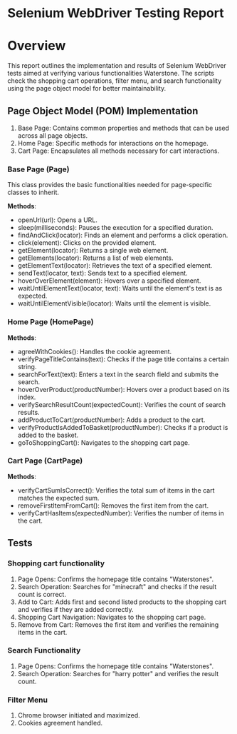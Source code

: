# Selenium WebDriver Testing Report

# Overview

This report outlines the implementation and results of Selenium WebDriver tests aimed at verifying various functionalities Waterstone. The scripts check the shopping cart operations, filter menu, and search functionality using the page object model for better maintainability.

## Page Object Model (POM) Implementation

1. Base Page: Contains common properties and methods that can be used across all page objects.
2. Home Page: Specific methods for interactions on the homepage.
3. Cart Page: Encapsulates all methods necessary for cart interactions.

### Base Page (Page)

This class provides the basic functionalities needed for page-specific classes to inherit.

**Methods**:

- openUrl(url): Opens a URL.
- sleep(milliseconds): Pauses the execution for a specified duration.
- findAndClick(locator): Finds an element and performs a click operation.
- click(element): Clicks on the provided element.
- getElement(locator): Returns a single web element.
- getElements(locator): Returns a list of web elements.
- getElementText(locator): Retrieves the text of a specified element.
- sendText(locator, text): Sends text to a specified element.
- hoverOverElement(element): Hovers over a specified element.
- waitUntilElementText(locator, text): Waits until the element's text is as expected.
- waitUntilElementVisible(locator): Waits until the element is visible.

### Home Page (HomePage)

**Methods**:

- agreeWithCookies(): Handles the cookie agreement.
- verifyPageTitleContains(text): Checks if the page title contains a certain string.
- searchForText(text): Enters a text in the search field and submits the search.
- hoverOverProduct(productNumber): Hovers over a product based on its index.
- verifySearchResultCount(expectedCount): Verifies the count of search results.
- addProductToCart(productNumber): Adds a product to the cart.
- verifyProductIsAddedToBasket(productNumber): Checks if a product is added to the basket.
- goToShoppingCart(): Navigates to the shopping cart page.

### Cart Page (CartPage)

**Methods**:

- verifyCartSumIsCorrect(): Verifies the total sum of items in the cart matches the expected sum.
- removeFirstItemFromCart(): Removes the first item from the cart.
- verifyCartHasItems(expectedNumber): Verifies the number of items in the cart.

## Tests

### Shopping cart functionality

1. Page Opens: Confirms the homepage title contains "Waterstones".
2. Search Operation: Searches for "minecraft" and checks if the result count is correct.
3. Add to Cart: Adds first and second listed products to the shopping cart and verifies if they are added correctly.
4. Shopping Cart Navigation: Navigates to the shopping cart page.
5. Remove from Cart: Removes the first item and verifies the remaining items in the cart.

### Search Functionality

1. Page Opens: Confirms the homepage title contains "Waterstones".
2. Search Operation: Searches for "harry potter" and verifies the result count.

### Filter Menu

1. Chrome browser initiated and maximized.
2. Cookies agreement handled.
